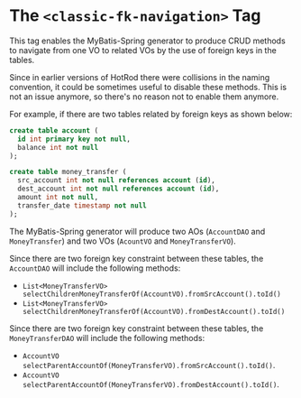 # The `<classic-fk-navigation>` Tag

This tag enables the MyBatis-Spring generator to produce CRUD methods to navigate from one VO to 
related VOs by the use of foreign keys in the tables.

Since in earlier versions of HotRod there were collisions in the naming convention, it could be sometimes
useful to disable these methods. This is not an issue anymore, so there's no reason not to enable them anymore.

For example, if there are two tables related by foreign keys as shown below:

```sql
create table account (
  id int primary key not null,
  balance int not null
);

create table money_transfer (
  src_account int not null references account (id),
  dest_account int not null references account (id),
  amount int not null,
  transfer_date timestamp not null
);
```

The MyBatis-Spring generator will produce two AOs (`AccountDAO` and `MoneyTransfer`) and two 
VOs (`AcountVO` and `MoneyTransferVO`).

Since there are two foreign key constraint between these tables, the `AccountDAO` will include the following methods:
- `List<MoneyTransferVO> selectChildrenMoneyTransferOf(AccountVO).fromSrcAccount().toId()`
- `List<MoneyTransferVO> selectChildrenMoneyTransferOf(AccountVO).fromDestAccount().toId()`

Since there are two foreign key constraint between these tables, the `MoneyTransferDAO` will include the following methods:
- `AccountVO selectParentAccountOf(MoneyTransferVO).fromSrcAccount().toId()`.
- `AccountVO selectParentAccountOf(MoneyTransferVO).fromDestAccount().toId()`.


